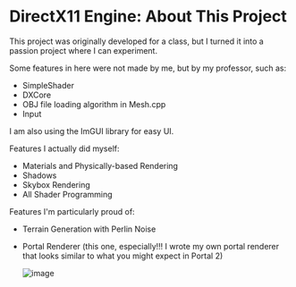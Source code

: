 # DirectX11 Engine: About This Project

This project was originally developed for a class, but I turned it into a passion project where I can experiment.

Some features in here were not made by me, but by my professor, such as:
- SimpleShader
- DXCore
- OBJ file loading algorithm in Mesh.cpp
- Input

I am also using the ImGUI library for easy UI.

Features I actually did myself:

- Materials and Physically-based Rendering
- Shadows
- Skybox Rendering
- All Shader Programming

Features I'm particularly proud of:

- Terrain Generation with Perlin Noise
- Portal Renderer (this one, especially!!! I wrote my own portal renderer that looks similar to what you might expect in Portal 2)

  ![image](https://github.com/TheOneAbis/DirectX11_Engine/assets/26350896/005665fc-ff0e-4298-a4b2-d7496cf3b7b4)


